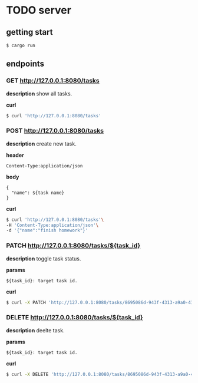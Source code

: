 # TODO server
## getting start
```sh
$ cargo run
```

## endpoints
### GET http://127.0.0.1:8080/tasks
**description**
show all tasks.

**curl**
```sh
$ curl 'http://127.0.0.1:8080/tasks'
```

### POST http://127.0.0.1:8080/tasks
**description**
create new task.

**header**
```
Content-Type:application/json
```

**body**
```
{
  "name": ${task name}
}
```


**curl**
```sh
$ curl 'http://127.0.0.1:8080/tasks'\
-H 'Content-Type:application/json'\
-d '{"name":"finish homework"}'
```
### PATCH http://127.0.0.1:8080/tasks/${task_id}
**description**
toggle task status.

**params**
```
${task_id}: target task id.
```
**curl**
```sh
$ curl -X PATCH 'http://127.0.0.1:8080/tasks/8695086d-943f-4313-a9a0-41bdecd17e9a'
```

### DELETE http://127.0.0.1:8080/tasks/${task_id}
**description**
deelte task.

**params**
```
${task_id}: target task id.
```

**curl**
```sh
$ curl -X DELETE 'http://127.0.0.1:8080/tasks/8695086d-943f-4313-a9a0-41bdecd17e9a'
```